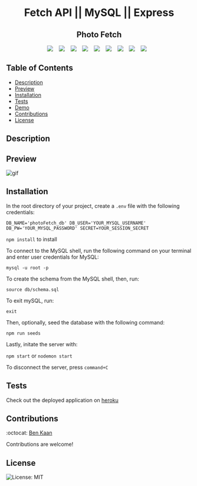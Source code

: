 <h1 align ="center"> Fetch API || MySQL || Express </h1>

<h2 align="center">Photo Fetch </h2>
<p align="center">
    <img src="https://img.shields.io/badge/Sequelize-52B0E7?style=for-the-badge&logo=Sequelize&logoColor=white"/>  &nbsp;&nbsp;
    <img src="https://img.shields.io/badge/heroku-%23430098.svg?style=for-the-badge&logo=heroku&logoColor=white"> &nbsp;&nbsp;
    <img src="https://img.shields.io/badge/mysql-%2300f.svg?style=for-the-badge&logo=mysql&logoColor=white" /> &nbsp;&nbsp;
    <img src="https://img.shields.io/badge/express.js-%23404d59.svg?style=for-the-badge&logo=express&logoColor=%2361DAFB"  /> &nbsp;&nbsp;
    <img src="https://img.shields.io/badge/javascript-%23323330.svg?style=for-the-badge&logo=javascript&logoColor=%23F7DF1E" /> &nbsp;&nbsp;
    <img src="https://img.shields.io/badge/node.js-6DA55F?style=for-the-badge&logo=node.js&logoColor=white"  /> &nbsp;&nbsp;
    <img src="https://img.shields.io/badge/NPM-%23000000.svg?style=for-the-badge&logo=npm&logoColor=white" /> &nbsp;&nbsp;
    <img src="https://img.shields.io/badge/bootstrap-%23563D7C.svg?style=for-the-badge&logo=bootstrap&logoColor=white"> &nbsp;&nbsp;
    <img src="https://img.shields.io/badge/Insomnia-black?style=for-the-badge&logo=insomnia&logoColor=5849BE"/> &nbsp;&nbsp;
    
</p>

## Table of Contents

- [Description](#description)
- [Preview](#preview)
- [Installation](#installation)
- [Tests](#tests)
- [Demo](#demo)
- [Contributions](#contributions)
- [License](#license)

## Description

## Preview

![gif](https://github.com/benkaan001/photoFetch-V2/blob/main/public/assets/photoFetch4.gif)

## Installation

In the root directory of your project, create a `.env` file with the following credentials:

`DB_NAME='photoFetch_db' DB_USER='YOUR_MYSQL_USERNAME' DB_PW='YOUR_MYSQL_PASSWORD' SECRET=YOUR_SESSION_SECRET`

`npm install` to install

To connect to the MySQL shell, run the following command on your terminal and enter user credentials for MySQL:

`mysql -u root -p`

To create the schema from the MySQL shell, then, run:

`source db/schema.sql`

To exit mySQL, run:

`exit`

Then, optionally, seed the database with the following command:

`npm run seeds`

Lastly, initate the server with:

`npm start` or `nodemon start`

To disconnect the server, press `command+C`

## Tests

Check out the deployed application on
[heroku](https://afternoon-coast-77459.herokuapp.com)

## Contributions

:octocat: [Ben Kaan](https://www.github.com/benkaan001)

Contributions are welcome!

## License

![License: MIT](https://img.shields.io/badge/License-MIT-yellow.svg)
